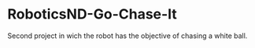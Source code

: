 # RoboticsND-Go-Chase-It
Second project in wich the robot has the objective of chasing a white ball.
